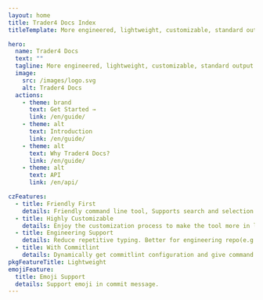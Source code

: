 ```yaml
---
layout: home
title: Trader4 Docs Index
titleTemplate: More engineered, lightweight, customizable, standard output format commitizen adapter

hero:
  name: Trader4 Docs
  text: ""
  tagline: More engineered, lightweight, customizable, standard output format Commitizen adapter and CLI.
  image:
    src: /images/logo.svg
    alt: Trader4 Docs
  actions:
    - theme: brand
      text: Get Started →
      link: /en/guide/
    - theme: alt
      text: Introduction
      link: /en/guide/
    - theme: alt
      text: Why Trader4 Docs?
      link: /en/guide/
    - theme: alt
      text: API
      link: /en/api/

czFeatures:
  - title: Friendly First
    details: Friendly command line tool, Supports search and selection on the command line, reducing spelling errors.To be a lazy man.
  - title: Highly Customizable
    details: Enjoy the customization process to make the tool more in line with your or team habits.
  - title: Engineering Support
    details: Reduce repetitive typing. Better for engineering repo(e.g:monorepo) or business system. Easy link with issue.
  - title: With Commitlint
    details: Dynamically get commitlint configuration and give command line prompts.
pkgFeatureTitle: Lightweight
emojiFeature:
  title: Emoji Support
  details: Support emoji in commit message.
---
```

